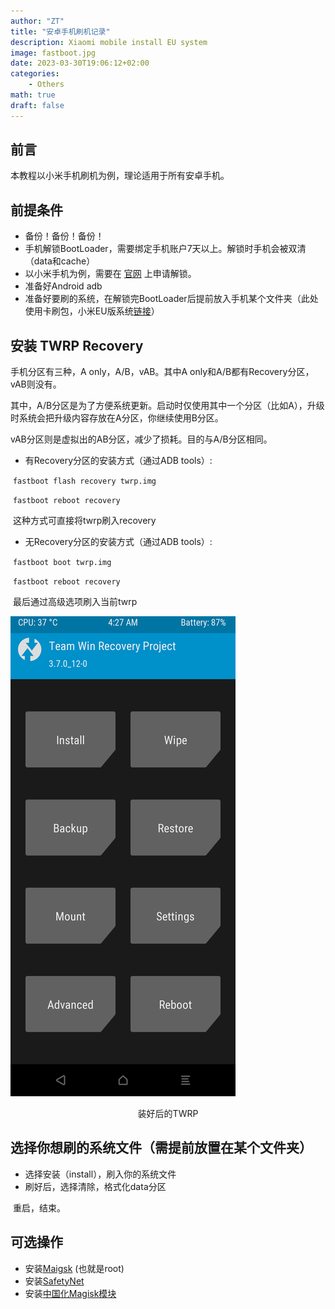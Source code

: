 ```yaml
---
author: "ZT"
title: "安卓手机刷机记录"
description: Xiaomi mobile install EU system
image: fastboot.jpg
date: 2023-03-30T19:06:12+02:00
categories:
    - Others
math: true
draft: false
---
```


## 前言

本教程以小米手机刷机为例，理论适用于所有安卓手机。



## 前提条件 

- 备份！备份！备份！
- 手机解锁BootLoader，需要绑定手机账户7天以上。解锁时手机会被双清（data和cache）
- 以小米手机为例，需要在 [官网](www.miui.com/unlock/) 上申请解锁。
- 准备好Android adb
- 准备好要刷的系统，在解锁完BootLoader后提前放入手机某个文件夹（此处使用卡刷包，小米EU版系统[链接](https://xiaomirom.com/rom/)）



## 安装 TWRP Recovery

手机分区有三种，A only，A/B，vAB。其中A only和A/B都有Recovery分区，vAB则没有。

其中，A/B分区是为了方便系统更新。启动时仅使用其中一个分区（比如A），升级时系统会把升级内容存放在A分区，你继续使用B分区。

vAB分区则是虚拟出的AB分区，减少了损耗。目的与A/B分区相同。

- 有Recovery分区的安装方式（通过ADB tools）:

​		```fastboot flash recovery twrp.img``` 

​		```fastboot reboot recovery```

​		这种方式可直接将twrp刷入recovery

- 无Recovery分区的安装方式（通过ADB tools）:

​		```fastboot boot twrp.img``` 

​		```fastboot reboot recovery```

​		最后通过高级选项刷入当前twrp

![](TWRP.png)

<center>装好后的TWRP</center>



  ## 选择你想刷的系统文件（需提前放置在某个文件夹）

- 选择安装（install），刷入你的系统文件
- 刷好后，选择清除，格式化data分区

​	重启，结束。



## 可选操作

- 安装[Maigsk](https://github.com/topjohnwu/Magisk) (也就是root)
- 安装[SafetyNet](https://github.com/kdrag0n/safetynet-fix)
- 安装[中国化Magisk模块](https://github.com/MinaMichita/MiuiEULocalizationToolsBox)
